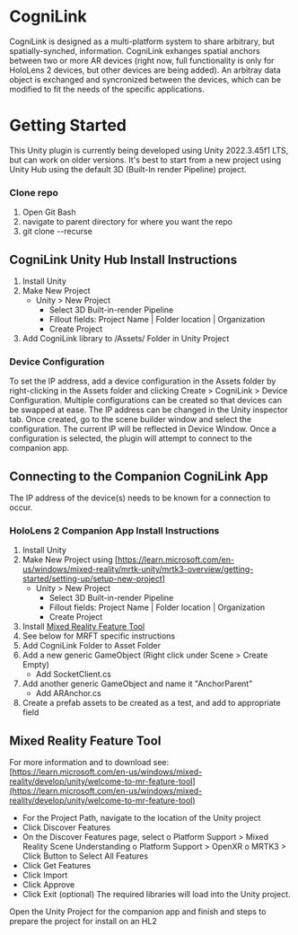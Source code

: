 # CogniLink
CogniLink is designed as a multi-platform system to share arbitrary, but spatially-synched, information. CogniLink exhanges spatial anchors between two or more AR devices (right now, full functionality is only for HoloLens 2 devices, but other devices are being added). An arbitray data object is exchanged and syncronized between the devices, which can be modified to fit the needs of the specific applications. 


# Getting Started
This Unity plugin is currently being developed using Unity 2022.3.45f1 LTS, but can work on older versions. 
It's best to start from a new project using Unity Hub using the default 3D (Built-In render Pipeline) 
project.

### Clone repo
1) Open Git Bash
2) navigate to parent directory for where you want the repo
3) git clone --recurse

## CogniLink Unity Hub Install Instructions
1) Install Unity
2) Make New Project
    - Unity > New Project 
        - Select 3D Built-in-render Pipeline        
        - Fillout fields: Project Name | Folder location | Organization
        - Create Project
3) Add CogniLink library to /Assets/ Folder in Unity Project

### Device Configuration
To set the IP address, add a device configuration in the Assets folder by right-clicking in the Assets 
folder and clicking Create > CogniLink > Device Configuration.  Multiple configurations can be created 
so that devices can be swapped at ease. The IP address can be changed in the Unity inspector tab. Once 
created, go to the scene builder window and select the configuration. The current IP will be reflected in 
Device Window. Once a configuration is selected, the plugin will attempt to connect to the companion app.


## Connecting to the Companion CogniLink App
The IP address of the device(s) needs to be known for a connection to occur. 

### HoloLens 2 Companion App Install Instructions
1) Install Unity
2) Make New Project using [https://learn.microsoft.com/en-us/windows/mixed-reality/mrtk-unity/mrtk3-overview/getting-started/setting-up/setup-new-project]
    - Unity > New Project 
        - Select 3D Built-in-render Pipeline        
        - Fillout fields: Project Name | Folder location | Organization
        - Create Project
3) Install <a href="[url](https://www.microsoft.com/en-us/download/details.aspx?id=102778)">Mixed Reality Feature Tool</a>
4) See below for MRFT specific instructions
5) Add CogniLink Folder to Asset Folder
6) Add a new generic GameObject (Right click under Scene > Create Empty)
	- Add SocketClient.cs
7) Add another generic GameObject and name it "AnchorParent"
 	- Add ARAnchor.cs
8) Create a prefab assets to be created as a test, and add to appropriate field


## Mixed Reality Feature Tool
For more information and to download see:  
[https://learn.microsoft.com/en-us/windows/mixed-reality/develop/unity/welcome-to-mr-feature-tool](https://learn.microsoft.com/en-us/windows/mixed-reality/develop/unity/welcome-to-mr-feature-tool)  
- For the Project Path, navigate to the location of the Unity project
- Click Discover Features
- On the Discover Features page, select 
	o Platform Support > Mixed Reality Scene Understanding
	o Platform Support > OpenXR
	o MRTK3 > Click Button to Select All Features
- Click Get Features
- Click Import
- Click Approve
- Click Exit (optional)
The required libraries will load into the Unity project.

Open the Unity Project for the companion app and finish and steps to prepare the project for install on an HL2




